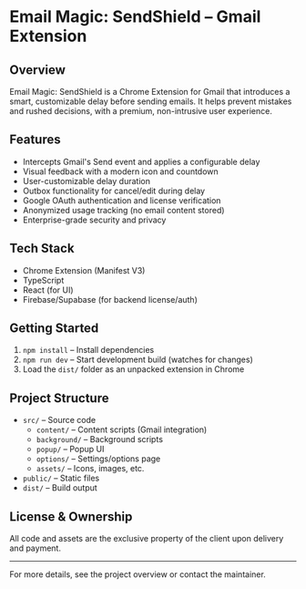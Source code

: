 # Email Magic: SendShield – Gmail Extension

## Overview
Email Magic: SendShield is a Chrome Extension for Gmail that introduces a smart, customizable delay before sending emails. It helps prevent mistakes and rushed decisions, with a premium, non-intrusive user experience.

## Features
- Intercepts Gmail's Send event and applies a configurable delay
- Visual feedback with a modern icon and countdown
- User-customizable delay duration
- Outbox functionality for cancel/edit during delay
- Google OAuth authentication and license verification
- Anonymized usage tracking (no email content stored)
- Enterprise-grade security and privacy

## Tech Stack
- Chrome Extension (Manifest V3)
- TypeScript
- React (for UI)
- Firebase/Supabase (for backend license/auth)

## Getting Started
1. `npm install` – Install dependencies
2. `npm run dev` – Start development build (watches for changes)
3. Load the `dist/` folder as an unpacked extension in Chrome

## Project Structure
- `src/` – Source code
  - `content/` – Content scripts (Gmail integration)
  - `background/` – Background scripts
  - `popup/` – Popup UI
  - `options/` – Settings/options page
  - `assets/` – Icons, images, etc.
- `public/` – Static files
- `dist/` – Build output

## License & Ownership
All code and assets are the exclusive property of the client upon delivery and payment.

---
For more details, see the project overview or contact the maintainer. 